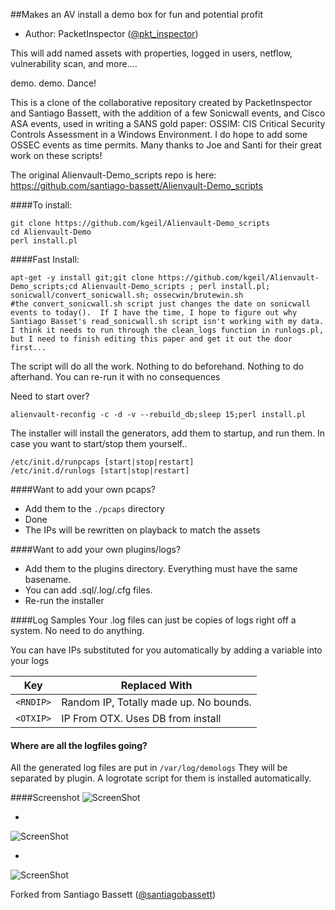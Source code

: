 ##Makes an AV install a demo box for fun and potential profit

- Author: PacketInspector ([@pkt_inspector](https://twitter.com/pkt_inspector))

This will add named assets with properties, logged in users, netflow, vulnerability scan, and more....

demo. demo. Dance!

This is a clone of the collaborative repository created by PacketInspector and Santiago Bassett, with the addition of a few Sonicwall events, and Cisco ASA events, used in writing a SANS gold paper: OSSIM: CIS Critical Security Controls Assessment in a Windows Environment.  I do hope to add some OSSEC events as time permits.  Many thanks to Joe and Santi for their great work on these scripts!

The original Alienvault-Demo_scripts repo is here:  https://github.com/santiago-bassett/Alienvault-Demo_scripts

####To install:

```
git clone https://github.com/kgeil/Alienvault-Demo_scripts
cd Alienvault-Demo
perl install.pl
```
####Fast Install:
```
apt-get -y install git;git clone https://github.com/kgeil/Alienvault-Demo_scripts;cd Alienvault-Demo_scripts ; perl install.pl; sonicwall/convert_sonicwall.sh; ossecwin/brutewin.sh
#the convert_sonicwall.sh script just changes the date on sonicwall events to today().  If I have the time, I hope to figure out why Santiago Basset's read_sonicwall.sh script isn't working with my data.  I think it needs to run through the clean_logs function in runlogs.pl, but I need to finish editing this paper and get it out the door first...
```

The script will do all the work. Nothing to do beforehand. Nothing to do afterhand.
You can re-run it with no consequences

Need to start over?

```
alienvault-reconfig -c -d -v --rebuild_db;sleep 15;perl install.pl
```

The installer will install the generators, add them to startup, and run them.  In case you want to start/stop them yourself..

```
/etc/init.d/runpcaps [start|stop|restart]
/etc/init.d/runlogs [start|stop|restart]
```
####Want to add your own pcaps?

- Add them to the `./pcaps` directory
- Done
- The IPs will be rewritten on playback to match the assets

####Want to add your own plugins/logs?
- Add them to the plugins directory.  Everything must have the same basename.  
- You can add .sql/.log/.cfg files.
- Re-run the installer

####Log Samples
Your .log files can just be copies of logs right off a system.  No need to do anything.

You can have IPs substituted for you automatically by adding a variable into your logs

**Key** | **Replaced With**
--- | ---
`<RNDIP>` | Random IP, Totally made up. No bounds.
`<OTXIP>` | IP From OTX.  Uses DB from install

#### Where are all the logfiles going?
All the generated log files are put in
`/var/log/demologs`
They will be separated by plugin.  A logrotate script for them is installed automatically. 

####Screenshot
![ScreenShot](https://raw.githubusercontent.com/packetinspector/Alienvault-Demo/master/screenshots/image1.png)

-

![ScreenShot](https://raw.githubusercontent.com/packetinspector/Alienvault-Demo/master/screenshots/image2.png)

-

![ScreenShot](https://raw.githubusercontent.com/packetinspector/Alienvault-Demo/master/screenshots/image6.png)


Forked from Santiago Bassett ([@santiagobassett](https://twitter.com/santiagobassett))

